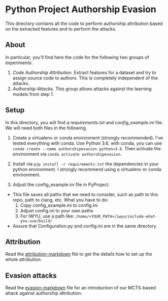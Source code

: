 # Python Project Authorship Evasion

This directory contains all the code to perform
authorship attribution based on the extracted features and
to perform the attacks.

## About

In particular, you'll find here the code for the following
two groups of experiments:

1. *Code Authorship Attribution.* Extract features for a dataset and try to
assign source code to authors. This is completely independent of the attacks.
2. *Authorship Attacks.* This group allows attacks
against the learning models from step 1.

## Setup
In this directory, you will find a *requirements.txt* and *config_example.ini*
file. We will need both files in the following.

1. Create a virtualenv or conda environment (strongly recommended).
I've tested everything with conda. Use Python 3.6, with conda,
you can use ```conda create --name authorshipevasion python=3.6```.
Then activate the environment via ```conda activate authorshipevasion```.

2. Install via ```pip install -r requirements.txt``` the dependencies
in your python environment. I strongly recommend using a virtualenv or
conda environment.

3. Adjust the config_example.ini file in PyProject.
  - This file saves all paths that we need to consider, such as path to this repo, path to clang, etc.
  What you have to do:
      1. Copy config_example.ini to config.ini
      2. Adjust config.ini to your own paths
      3. For IWYU, use a path like: `/home/<YOUR_PATH>/iwyu/include-what-you-use/build/`
  - Assure that Configuration.py and config.ini are in the same directory.


## Attribution
Read the [attribution-markdown](./README_ATTRIBUTION.md) file to get the details how to set up
the whole attribution.

## Evasion attacks
Read the [evasion-markdown](./README_EVASION.md) file for an introduction
of our MCTS-based attack against authorship attribution.
